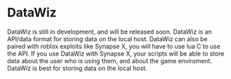 # DataWiz

DataWiz is still in development, and will be released soon. DataWiz is an API/data format for storing data on the local host. DataWiz can also be paired with roblox exploits like Synapse X, you will have to use lua C to use the API. If you use DataWiz with Synapse X, your scripts will be able to store data about the user who is using them, and about the game enviroment. DataWiz is best for storing data on the local host.
